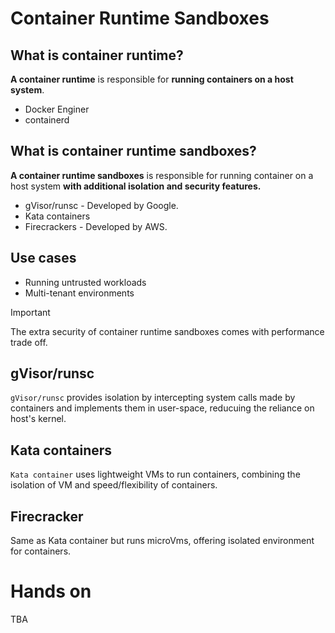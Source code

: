# Container Runtime Sandboxes

## What is container runtime?

**A container runtime** is responsible for **running containers on a host system**.
- Docker Enginer
- containerd

## What is container runtime sandboxes?

**A container runtime sandboxes** is responsible for running container on a host system **with additional isolation and security features.**
- gVisor/runsc - Developed by Google.
- Kata containers
- Firecrackers - Developed by AWS.

## Use cases
- Running untrusted workloads
- Multi-tenant environments 

>[!IMPORTANT]
>The extra security of container runtime sandboxes comes with performance trade off.

## gVisor/runsc

`gVisor/runsc` provides isolation by intercepting system calls made by containers and implements them in user-space, reducuing the reliance on host's kernel.

## Kata containers

`Kata container` uses lightweight VMs to run containers, combining the isolation of VM and speed/flexibility of containers.

## Firecracker

Same as Kata container but runs microVms, offering isolated environment for containers.

# Hands on

TBA
